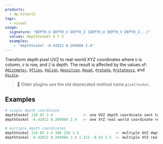 ```yaml
---
products:
  - dp.kinect2
tags:
  - visual
usage:
  signature: "DEPTH_U DEPTH_V DEPTH_Z [DEPTH_U DEPTH_V DEPTH_Z...]"
  values: depthtoskel X Y Z
  examples:
    - "depthtoskel -0.42012 0.294084 2.4"
---
```


Transform depth pixel UVZ to real-world XYZ coordinates where
`U` is column, `V` is row, and `Z` is depth. The result is affected by the values of:
[`@distmeter`](../attributes/distmeter.md),
[`@flipx`](../attributes/flipx.md), [`@align`](../attributes/align.md),
[`@position`](../attributes/position.md), [`@quat`](../attributes/quat.md),
[`@rotate`](../attributes/rotate.md), [`@rotatexyz`](../attributes/rotatexyz.md),
and [`@scale`](../attributes/scale.md).

> 📝 Older plugins use the old deprecated method name `pixeltoskel`.

## Examples

```python
# single depth coordinate
depthtoskel 110 85 2.4              <- one UVZ depth coordinate sent to inlet
depthtoskel -0.42012 0.294084 2.4   <- one XYZ real-world coordinate received from outlet

# multiple depth coordinates
depthtoskel 110 85 2.4 380 250 1.5                 <- multiple UVZ depth coordinates sent to inlet
depthtoskel -0.42012 0.294084 2.4 1.312 -0.54 1.5  <- multiple XYZ real-world coordinates received from outlet
```
